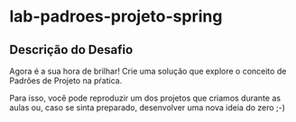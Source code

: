 # lab-padroes-projeto-spring

<h2>Descrição do Desafio</h2>

<p>
  Agora é a sua hora de brilhar! Crie uma solução que explore o conceito de Padrões de Projeto na pŕatica. 
</p>
Para isso, você pode reproduzir um dos projetos que criamos durante as aulas ou, caso se sinta preparado, desenvolver uma nova ideia do zero ;-)
